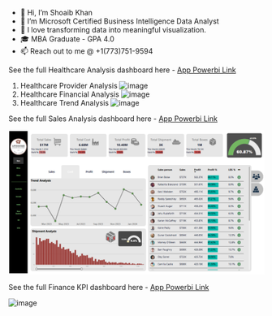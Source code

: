 - 👋 Hi, I’m Shoaib Khan
- 👀 I’m Microsoft Certified Business Intelligence Data Analyst
- 💞️ I love transforming data into meaningful visualization.
- 🎓 MBA Graduate - GPA 4.0
- 📫 Reach out to me @ +1(773)751-9594

See the full Healthcare Analysis dashboard here - [App Powerbi Link](https://app.powerbi.com/reportEmbed?reportId=6ba35d2a-c376-4c8c-81c7-37cab0e9efdc&autoAuth=true&ctid=52d48b4c-a96a-4957-8557-71bd33686f3a
)

1) Healthcare Provider Analysis ![image](https://github.com/user-attachments/assets/68f9ee18-ad5c-4a8c-a1ba-1f09162b7444)
2) Healthcare Financial Analysis ![image](https://github.com/user-attachments/assets/d0fe0cf3-4fa9-4975-8b84-339e19d86241)
3) Healthcare Trend Analysis ![image](https://github.com/user-attachments/assets/9493e175-98f5-48ff-8f7e-ea1a16c0a46e)


See the full Sales Analysis dashboard here - [App Powerbi Link](https://app.powerbi.com/reportEmbed?reportId=0899fff0-0cf6-41a2-9717-56ddbd4462e4&autoAuth=true&ctid=52d48b4c-a96a-4957-8557-71bd33686f3a)

![Portfolio Dashboard](portfolio-dashboard-screenshot.png)

See the full Finance KPI dashboard here - [App Powerbi Link](https://app.powerbi.com/reportEmbed?reportId=b8c4a267-0764-4f21-8f70-391c269352f0&autoAuth=true&ctid=52d48b4c-a96a-4957-8557-71bd33686f3a)

![image](https://github.com/user-attachments/assets/9ff278d7-ce47-4800-bd7a-0b86c7782c42)
